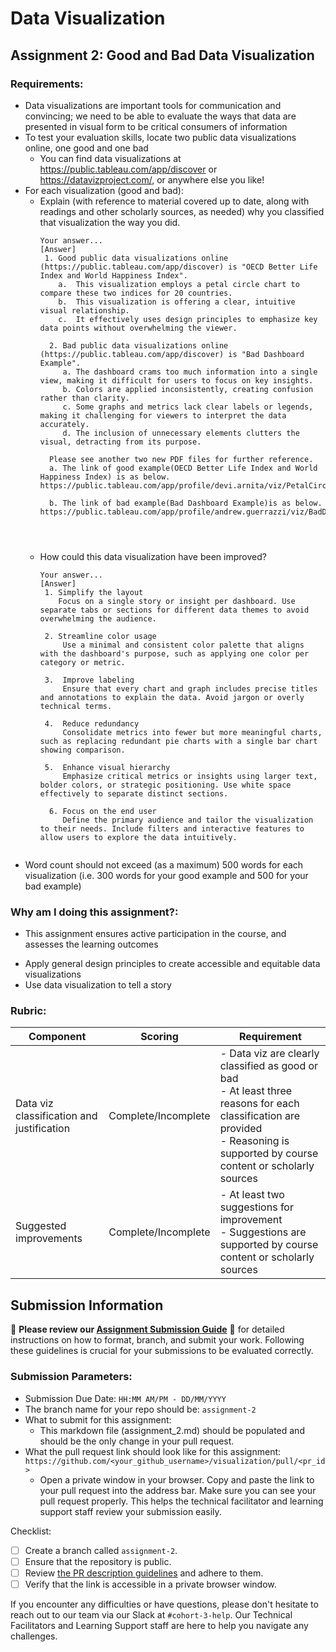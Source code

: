 # Data Visualization

## Assignment 2: Good and Bad Data Visualization

### Requirements:

- Data visualizations are important tools for communication and convincing; we need to be able to evaluate the ways that data are presented in visual form to be critical consumers of information 
- To test your evaluation skills, locate two public data visualizations online, one good and one bad  
    - You can find data visualizations at https://public.tableau.com/app/discover or https://datavizproject.com/, or anywhere else you like! 
- For each visualization (good and bad):  
    - Explain (with reference to material covered up to date, along with readings and other scholarly sources, as needed) why you classified that visualization the way you did.
      ```
      Your answer...
      [Answer]
       1. Good public data visualizations online (https://public.tableau.com/app/discover) is "OECD Better Life Index and World Happiness Index". 
          a.  This visualization employs a petal circle chart to compare these two indices for 20 countries.
          b.  This visualization is offering a clear, intuitive visual relationship.
          c.  It effectively uses design principles to emphasize key data points without overwhelming the viewer.

        2. Bad public data visualizations online (https://public.tableau.com/app/discover) is "Bad Dashboard Example".
           a. The dashboard crams too much information into a single view, making it difficult for users to focus on key insights.
           b. Colors are applied inconsistently, creating confusion rather than clarity.
           c. Some graphs and metrics lack clear labels or legends, making it challenging for viewers to interpret the data accurately.
           d. The inclusion of unnecessary elements clutters the visual, detracting from its purpose.

        Please see another two new PDF files for further reference.
        a. The link of good example(OECD Better Life Index and World Happiness Index) is as below.
      https://public.tableau.com/app/profile/devi.arnita/viz/PetalCirclestanpaMapLayerhuhuNEWPUBLIC4/DashboardFINAL

        b. The link of bad example(Bad Dashboard Example)is as below.
      https://public.tableau.com/app/profile/andrew.guerrazzi/viz/BadDashboardExample/Dashboard1




      ```
    - How could this data visualization have been improved?  
      ```
      Your answer...
      [Answer]
       1. Simplify the layout
          Focus on a single story or insight per dashboard. Use separate tabs or sections for different data themes to avoid overwhelming the audience.

       2. Streamline color usage
           Use a minimal and consistent color palette that aligns with the dashboard's purpose, such as applying one color per category or metric.

       3.  Improve labeling
           Ensure that every chart and graph includes precise titles and annotations to explain the data. Avoid jargon or overly technical terms.

       4.  Reduce redundancy
           Consolidate metrics into fewer but more meaningful charts, such as replacing redundant pie charts with a single bar chart showing comparison.

       5.  Enhance visual hierarchy
           Emphasize critical metrics or insights using larger text, bolder colors, or strategic positioning. Use white space effectively to separate distinct sections.
    
        6. Focus on the end user
           Define the primary audience and tailor the visualization to their needs. Include filters and interactive features to allow users to explore the data intuitively.

      
      ```
- Word count should not exceed (as a maximum) 500 words for each visualization (i.e. 
300 words for your good example and 500 for your bad example)

### Why am I doing this assignment?:

- This assignment ensures active participation in the course, and assesses the learning outcomes
* Apply general design principles to create accessible and equitable data visualizations
* Use data visualization to tell a story

### Rubric:

| Component               | Scoring   | Requirement                                                 |
|-------------------------|-----------|-------------------------------------------------------------|
| Data viz classification and justification | Complete/Incomplete | - Data viz are clearly classified as good or bad<br />- At least three reasons for each classification are provided<br />- Reasoning is supported by course content or scholarly sources |
| Suggested improvements  | Complete/Incomplete | - At least two suggestions for improvement<br />- Suggestions are supported by course content or scholarly sources |

## Submission Information

🚨 **Please review our [Assignment Submission Guide](https://github.com/UofT-DSI/onboarding/blob/main/onboarding_documents/submissions.md)** 🚨 for detailed instructions on how to format, branch, and submit your work. Following these guidelines is crucial for your submissions to be evaluated correctly.

### Submission Parameters:
* Submission Due Date: `HH:MM AM/PM - DD/MM/YYYY`
* The branch name for your repo should be: `assignment-2`
* What to submit for this assignment:
    * This markdown file (assignment_2.md) should be populated and should be the only change in your pull request.
* What the pull request link should look like for this assignment: `https://github.com/<your_github_username>/visualization/pull/<pr_id>`
    * Open a private window in your browser. Copy and paste the link to your pull request into the address bar. Make sure you can see your pull request properly. This helps the technical facilitator and learning support staff review your submission easily.

Checklist:
- [ ] Create a branch called `assignment-2`.
- [ ] Ensure that the repository is public.
- [ ] Review [the PR description guidelines](https://github.com/UofT-DSI/onboarding/blob/main/onboarding_documents/submissions.md#guidelines-for-pull-request-descriptions) and adhere to them.
- [ ] Verify that the link is accessible in a private browser window.

If you encounter any difficulties or have questions, please don't hesitate to reach out to our team via our Slack at `#cohort-3-help`. Our Technical Facilitators and Learning Support staff are here to help you navigate any challenges.
